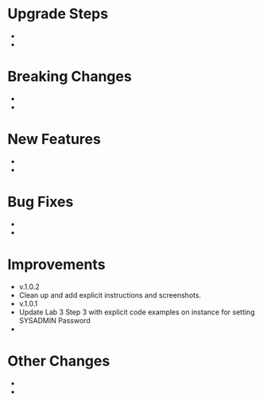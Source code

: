 # Upgrade Steps
-
-

# Breaking Changes
- 
- 

# New Features
- 
-

# Bug Fixes
-
-

# Improvements
- v.1.0.2 
- Clean up and add explicit instructions and screenshots.
- v.1.0.1
- Update Lab 3 Step 3 with explicit code examples on instance for setting SYSADMIN Password
-

# Other Changes
-
-
